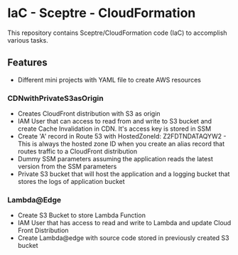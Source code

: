 #  IaC - Sceptre - CloudFormation 
This repository contains Sceptre/CloudFormation code (IaC) to accomplish various tasks.

## Features

- Different mini projects with YAML file to create AWS resources

### CDNwithPrivateS3asOrigin
- Creates CloudFront distribution with S3 as origin
- IAM User that can access to read from and write to S3 bucket and create Cache Invalidation in CDN. It's access key is stored in SSM
- Create 'A' record in Route 53 with HostedZoneId: Z2FDTNDATAQYW2 - This is always the hosted zone ID when you create an alias record that routes traffic to a CloudFront distribution
- Dummy SSM parameters assuming the application reads the latest version from the SSM parameters
- Private S3 bucket that will host the application and a logging bucket that stores the logs of application bucket

### Lambda@Edge
- Create S3 Bucket to store Lambda Function
- IAM User that has access to read and write to Lambda and update Cloud Front Distribution
- Create Lambda@edge with source code stored in previously created S3 bucket
